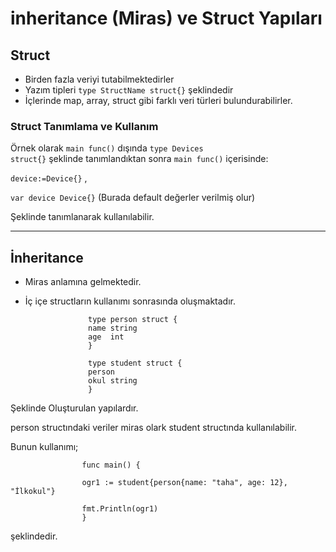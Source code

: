 # inheritance (Miras) ve Struct Yapıları

 ## Struct 
  - Birden fazla veriyi tutabilmektedirler
  - Yazım tipleri <code>type StructName struct{}</code> şeklindedir
  - İçlerinde map, array, struct gibi farklı veri türleri bulundurabilirler.

### Struct Tanımlama ve Kullanım

 Örnek olarak <code>main func()</code> dışında <code>type Devices struct{}</code> şeklinde tanımlandıktan sonra <code>main func()</code> içerisinde:

<code>device:=Device{}</code> ,

<code>var device Device{}</code> (Burada default değerler verilmiş olur)

Şeklinde tanımlanarak kullanılabilir.

***
## İnheritance

- Miras anlamına gelmektedir.
- İç içe structların kullanımı sonrasında oluşmaktadır. 


                    type person struct {
	                name string
	                age  int
                    }

                    type student struct {
	                person
	                okul string
                    }


 Şeklinde Oluşturulan yapılardır.

person structındaki veriler miras olark student structında kullanılabilir. 

Bunun kullanımı;


                    func main() {

                    ogr1 := student{person{name: "taha", age: 12}, "İlkokul"}

	                fmt.Println(ogr1)
					}
    

şeklindedir.
